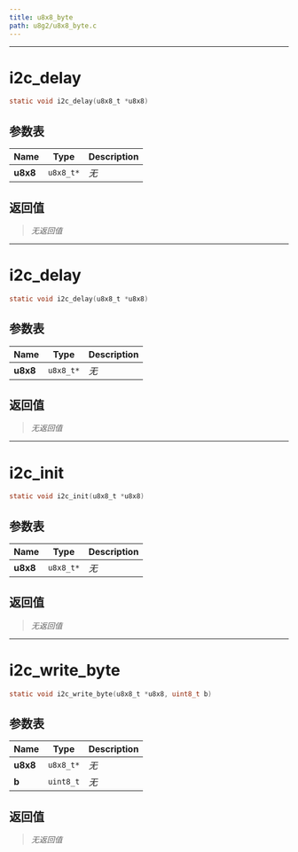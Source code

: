 ```yaml
---
title: u8x8_byte
path: u8g2/u8x8_byte.c
---
```

--------------------------------------------------
# i2c_delay

```c
static void i2c_delay(u8x8_t *u8x8)
```


## 参数表

Name | Type | Description
-----|------|--------------
**u8x8**|`u8x8_t*`| *无*

## 返回值

> *无返回值*


--------------------------------------------------
# i2c_delay

```c
static void i2c_delay(u8x8_t *u8x8)
```


## 参数表

Name | Type | Description
-----|------|--------------
**u8x8**|`u8x8_t*`| *无*

## 返回值

> *无返回值*


--------------------------------------------------
# i2c_init

```c
static void i2c_init(u8x8_t *u8x8)
```


## 参数表

Name | Type | Description
-----|------|--------------
**u8x8**|`u8x8_t*`| *无*

## 返回值

> *无返回值*


--------------------------------------------------
# i2c_write_byte

```c
static void i2c_write_byte(u8x8_t *u8x8, uint8_t b)
```


## 参数表

Name | Type | Description
-----|------|--------------
**u8x8**|`u8x8_t*`| *无*
**b**|`uint8_t`| *无*

## 返回值

> *无返回值*


